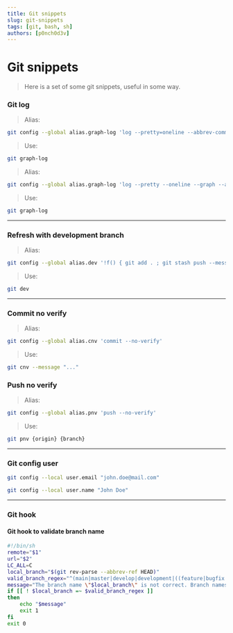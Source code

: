 ```yaml
---
title: Git snippets
slug: git-snippets
tags: [git, bash, sh]
authors: [p0nch0d3v]
---
```

# Git snippets
> Here is a set of some git snippets, useful in some way.

### Git log
> Alias:
```bash
git config --global alias.graph-log 'log --pretty=oneline --abbrev-commit --graph'
```
> Use: 

```bash
git graph-log
```

> Alias:
```bash
git config --global alias.graph-log 'log --pretty --oneline --graph --abbrev-commit --relative-date'
```
> Use: 
```bash
git graph-log
```

---
### Refresh with development branch
> Alias:
```bash
git config --global alias.dev '!f() { git add . ; git stash push --message "stash_dev" ; git checkout development ; git pull origin development ; git stash apply stash^{/stash_dev} ; }; f'
```
> Use:
```bash
git dev
```

---
### Commit no verify
> Alias:
```bash
git config --global alias.cnv 'commit --no-verify'
```
> Use:
```bash
git cnv --message "..."
```

### Push no verify
> Alias:
```bash
git config --global alias.pnv 'push --no-verify'
```
> Use:
```bash
git pnv {origin} {branch}
```

---
### Git config user
```bash
git config --local user.email "john.doe@mail.com"
```
```bash
git config --local user.name "John Doe"
```

---
### Git hook
#### Git hook to validate branch name
```bash
#!/bin/sh
remote="$1"
url="$2"
LC_ALL=C
local_branch="$(git rev-parse --abbrev-ref HEAD)"
valid_branch_regex="^(main|master|develop|development|((feature|bugfix|bug-fix|bug|fix|release|hotfix|hot-fix)+\/{1,1}[a-zA-Z0-9_.-]+))$"
message="The branch name \"$local_branch\" is not correct. Branch names must accomplish the following convention: \"$valid_branch_regex\". The branch should be renamed a valid name and try again."
if [[ ! $local_branch =~ $valid_branch_regex ]]
then
    echo "$message"
    exit 1
fi
exit 0
```

